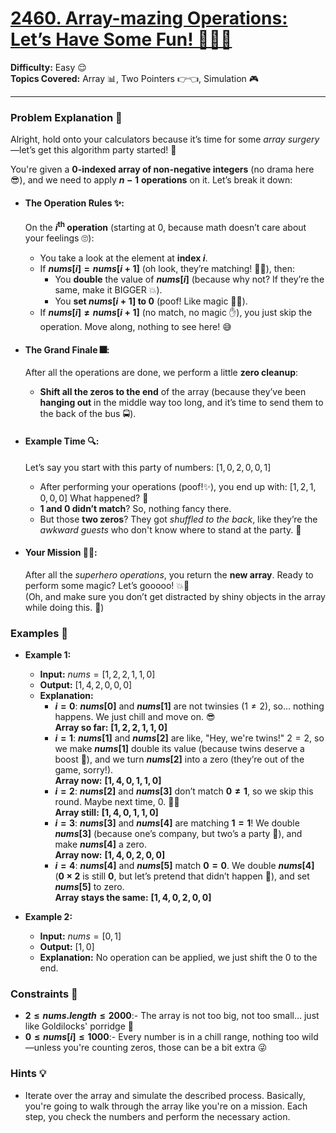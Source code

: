 # [2460. Array-mazing Operations: Let’s Have Some Fun! 🎉🔢😜](https://leetcode.com/problems/apply-operations-to-an-array)

**Difficulty:** Easy 😌 <br>
**Topics Covered:** Array 📊, Two Pointers 👉👈, Simulation 🎮
<hr>

### Problem Explanation 🧐

Alright, hold onto your calculators because it’s time for some *array surgery*—let’s get this algorithm party started! 🎉

You're given a **$0$-indexed array of non-negative integers** (no drama here 😎), and we need to apply **$n-1$** **operations** on it. Let’s break it down:

- #### The Operation Rules ✨:
    On the **$i^{\text{th}}$ operation** (starting at $0$, because math doesn’t care about your feelings 🙄):
    - You take a look at the element at **index $i$**.
    - If **$nums[i] = nums[i+1]$** (oh look, they’re matching! 👯‍♀️), then:
        - You **double** the value of **$nums[i]$** (because why not? If they’re the same, make it BIGGER 💥).
        - You **set $nums[i+1]$ to $0$** (poof! Like magic 🎩✨).
    - If **$nums[i] \neq nums[i + 1]$** (no match, no magic ✋), you just skip the operation. Move along, nothing to see here! 😅

- #### The Grand Finale 🎆:
    After all the operations are done, we perform a little **zero cleanup**:
    - **Shift all the zeros to the end** of the array (because they’ve been **hanging out** in the middle way too long, and it’s time to send them to the back of the bus 🚍). 

- #### Example Time 🔍: 
    Let’s say you start with this party of numbers: $[1,0,2,0,0,1]$
    - After performing your operations (poof!✨), you end up with: $[1,2,1,0,0,0]$
    What happened? 🤔
    - **$1$ and $0$ didn’t match**? So, nothing fancy there.
    - But those **two zeros**? They got *shuffled to the back*, like they’re the *awkward guests* who don't know where to stand at the party. 🎉 

- #### Your Mission 🦸‍♀️:
    After all the *superhero operations*, you return the **new array**. Ready to perform some magic? Let’s gooooo! 💥🔄 <br>
    (Oh, and make sure you don’t get distracted by shiny objects in the array while doing this. 👀)

### Examples 🧮
- **Example 1:**
    - **Input:** $nums = [1,2,2,1,1,0]$
    - **Output:** $[1,4,2,0,0,0]$
    - **Explanation:**
        - **$i = 0$**: **$nums[0]$** and **$nums[1]$** are not twinsies $(1 \neq 2)$, so... nothing happens. We just chill and move on. 😎 <br>
        **Array so far:** **$[1,2,2,1,1,0]$**
        - **$i = 1$**: **$nums[1]$** and **$nums[2]$** are like, "Hey, we're twins!" ${2=2}$, so we make **$nums[1]$** double its value (because twins deserve a boost 💪), and we turn **$nums[2]$** into a zero (they’re out of the game, sorry!). <br>
        **Array now:** **$[1, 4, 0, 1, 1, 0]$**
        - **$i = 2$**: **$nums[2]$** and **$nums[3]$** don’t match **$0 \neq 1$**, so we skip this round. Maybe next time, 0. 🙅‍♂️ <br>
        **Array still:** **$[1, 4, 0, 1, 1, 0]$**
        - **$i = 3$**: **$nums[3]$** and **$nums[4]$** are matching **$1=1$**! We double **$nums[3]$** (because one’s company, but two’s a party 🎉), and make **$nums[4]$** a zero. <br>
        **Array now:** **$[1, 4, 0, 2, 0, 0]$**
        - **$i = 4$**: **$nums[4]$** and **$nums[5]$** match **$0 = 0$**. We double **$nums[4]$** (**$0 \times 2$** is still **$0$**, but let’s pretend that didn’t happen 🤔), and set **$nums[5]$** to zero. <br>
        **Array stays the same:** **$[1, 4, 0, 2, 0, 0]$**

- **Example 2:** 
    - **Input:** $nums = [0,1]$
    - **Output:** $[1,0]$ 
    - **Explanation:** No operation can be applied, we just shift the 0 to the end.

### Constraints 🛑
- **$2 \leq nums.length \leq 2000$**:-  The array is not too big, not too small... just like Goldilocks' porridge 🥣
- **$0 \leq nums[i] \leq 1000$**:- Every number is in a chill range, nothing too wild—unless you're counting zeros, those can be a bit extra 😜

### Hints 💡
- Iterate over the array and simulate the described process. Basically, you're going to walk through the array like you're on a mission. Each step, you check the numbers and perform the necessary action.